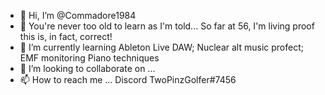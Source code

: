 - 👋 Hi, I’m @Commadore1984  
- 👀 You're never too old to learn as I'm told... So far at 56, I'm living proof this is, in fact, correct!
- 🌱 I’m currently learning Ableton Live DAW; Nuclear alt music profect; EMF monitoring  Piano techniques
- 💞️ I’m looking to collaborate on ...
- 📫 How to reach me ...  Discord TwoPinzGolfer#7456

<!---
Commadore1984/Commadore1984 is a ✨ special ✨ repository because its `README.md` (this file) appears on your GitHub profile.
You can click the Preview link to take a look at your changes.
--->
